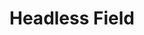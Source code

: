 # Headless Field

<!-- 
This page should provide:
1. Overview of useField composable and HeadlessField component
2. API reference for returned properties and methods
3. Basic implementation examples for different input types
4. Field state management
5. Handling field-level validation
6. Integration with parent form
7. Common patterns and best practices
8. Advanced usage examples
-->